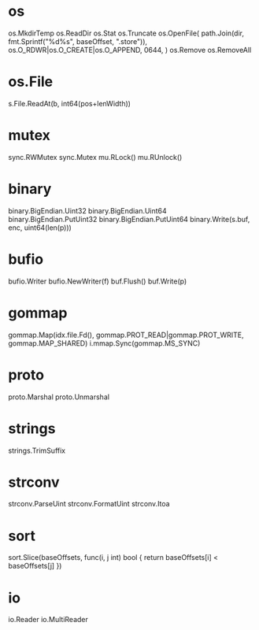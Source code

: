 # os

os.MkdirTemp
os.ReadDir
os.Stat
os.Truncate
os.OpenFile(
		path.Join(dir, fmt.Sprintf("%d%s", baseOffset, ".store")),
		os.O_RDWR|os.O_CREATE|os.O_APPEND,
		0644,
	)
os.Remove
os.RemoveAll

# os.File

s.File.ReadAt(b, int64(pos+lenWidth))

# mutex

sync.RWMutex
sync.Mutex
mu.RLock()
mu.RUnlock()

# binary

binary.BigEndian.Uint32
binary.BigEndian.Uint64
binary.BigEndian.PutUint32
binary.BigEndian.PutUint64
binary.Write(s.buf, enc, uint64(len(p)))

# bufio

bufio.Writer
bufio.NewWriter(f)
buf.Flush()
buf.Write(p)

# gommap

gommap.Map(idx.file.Fd(), gommap.PROT_READ|gommap.PROT_WRITE, gommap.MAP_SHARED)
i.mmap.Sync(gommap.MS_SYNC)

# proto

proto.Marshal
proto.Unmarshal

# strings

strings.TrimSuffix

# strconv

strconv.ParseUint
strconv.FormatUint
strconv.Itoa

# sort

sort.Slice(baseOffsets, func(i, j int) bool {
		return baseOffsets[i] < baseOffsets[j]
	})


# io

io.Reader
io.MultiReader